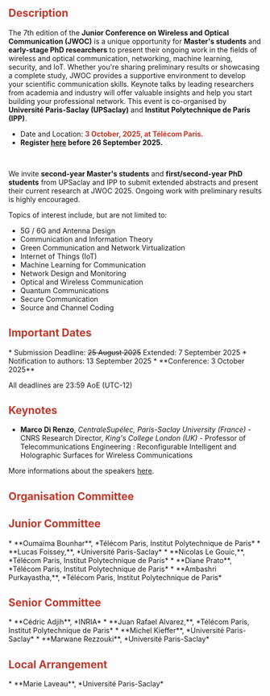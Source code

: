 <!-- ## Description -->
<h2 style="color:#c0392b;">Description</h2>

The 7th edition of the **Junior Conference on Wireless and Optical Communication (JWOC)** is a unique opportunity for **Master's students** and **early-stage PhD researchers** to present their ongoing work in the fields of wireless and optical communication, networking, machine learning, security, and IoT. Whether you're sharing preliminary results or showcasing a complete study, JWOC provides a supportive environment to develop your scientific communication skills. Keynote talks by leading researchers from academia and industry will offer valuable insights and help you start building your professional network. This event is co-organised by **Université Paris-Saclay (UPSaclay)** and **Institut Polytechnique de Paris (IPP)**. <br>


* Date and Location: **<span style="color:#c0392b;">3 October, 2025, at Télécom Paris.</span>**
* **Register <a href="https://admin-sphinx.universite-paris-saclay.fr/v4/s/gdoe1t">here</a> before 26 September 2025.**
<br>


We invite **second-year Master's students** and **first/second-year PhD students** from UPSaclay and IPP to submit extended abstracts and present their current research at JWOC 2025. Ongoing work with preliminary results is highly encouraged. <br>

Topics of interest include, but are not limited to:
* 5G / 6G and Antenna Design
* Communication and Information Theory
* Green Communication and Network Virtualization
* Internet of Things (IoT)
* Machine Learning for Communication
* Network Design and Monitoring
* Optical and Wireless Communication
* Quantum Communications
* Secure Communication
* Source and Channel Coding


<!-- ## Important Dates -->
<h2 style="color:#c0392b;">Important Dates</h2>
* Submission Deadline: <s> 25 August 2025</s> Extended: 7 September 2025
* Notification to authors: 13 September 2025
* **Conference: 3 October 2025**

All deadlines are 23:59 AoE (UTC-12)

<!-- ## Keynotes -->
<h2 style="color:#c0392b;">Keynotes</h2>

* **Marco Di Renzo**, *CentraleSupélec, Paris-Saclay University (France)* - CNRS Research Director, *King's College London (UK)* - Professor of Telecommunications Engineering : Reconfigurable Intelligent and Holographic Surfaces for Wireless Communications <br>

More informations about the speakers [here](https://jwoc-2025.github.io/speakers).

<!-- ## Organization Committee -->
<h2 style="color:#c0392b;">Organisation Committee</h2>
<!-- ### Junior Committee -->
<h2 style="color:#c0392b;">Junior Committee</h2>
* **Oumaïma Bounhar**, *Télécom Paris, Institut Polytechnique de Paris*
* **Lucas Foissey,**, *Université Paris-Saclay*
* **Nicolas Le Gouic,**, *Télécom Paris, Institut Polytechnique de Paris*
* **Diane Prato**, *Télécom Paris, Institut Polytechnique de Paris*
* **Ambashri Purkayastha,**, *Télécom Paris, Institut Polytechnique de Paris*
<!-- ### Senior Committee  -->
<h2 style="color:#c0392b;">Senior Committee</h2>
* **Cédric Adjih**, *INRIA*
* **Juan Rafael Alvarez,**, *Télécom Paris, Institut Polytechnique de Paris*
* **Michel Kieffer**, *Université Paris-Saclay*
* **Marwane Rezzouki**, *Université Paris-Saclay*
<!-- ### Local Arrangement -->
<h2 style="color:#c0392b;">Local Arrangement</h2>
* **Marie Laveau**, *Université Paris-Saclay*
